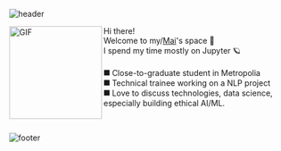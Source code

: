 ![header](https://capsule-render.vercel.app/api?type=waving&color=63646A&height=140)

<img align="left" height="166px" alt="GIF" src="https://miro.medium.com/max/4914/1*-qh2Lk_vZ7RDZPEOvJP2cQ.png" />

<p align="left">
  Hi there!
  <br/>
  Welcome to my/<a href="https://www.linkedin.com/in/vnhm00/">Mai</a>'s space 🚀<br/>
  I spend my time mostly on Jupyter 🪐
  <br /><br />
  ⯀ Close-to-graduate student in Metropolia<br/>
  ⯀ Technical trainee working on a NLP project<br/>
  ⯀ Love to discuss technologies, data science, especially building ethical AI/ML.  
</p>

<br/>

![footer](https://capsule-render.vercel.app/api?type=rect&color=1d2028&height=60&text=💻%202014%20-%20now:%20Programming%20|%20The%20best%20is%20yet%20to%20come&fontSize=12&fontColor=A5A5A9)<br/><br/><br/><br/><br/>
